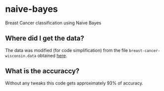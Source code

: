 # naive-bayes

Breast Cancer classification using Naive Bayes

## Where did I get the data?

The data was modified (for code simplification) from the file `breast-cancer-wisconsin.data` obtained [here](https://archive.ics.uci.edu/ml/datasets/Breast+Cancer+Wisconsin+(Diagnostic)).

## What is the accuraccy?

Without any tweaks this code gets approximately 93% of accuracy.
